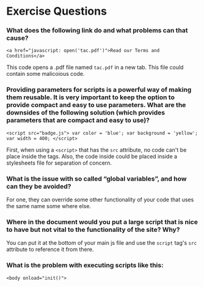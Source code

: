 # Exercise Questions

### What does the following link do and what problems can that cause?

```
<a href="javascript: open('tac.pdf')">Read our Terms and Conditions</a>
```

This code opens a  .pdf file named `tac.pdf` in a new tab. This file could contain some malicoious code.

### Providing parameters for scripts is a powerful way of making them reusable. It is very important to keep the option to provide compact and easy to use parameters. What are the downsides of the following solution (which provides parameters that are compact and easy to use)?

```
<script src="badge.js"> var color = 'blue'; var background = 'yellow'; var width = 400; </script>
```

First, when using a `<script>` that has the `src` attribute, no code can't be place inside the tags. Also, the code inside could be placed inside a stylesheets file for separation of concern.

### What is the issue with so called “global variables”, and how can they be avoided?

For one, they can override some other functionality of your code that uses the same name some where else.

### Where in the document would you put a large script that is nice to have but not vital to the functionality of the site? Why?

You can put it at the bottom of your main js file and use the `script` tag's `src` attribute to reference it from there.

### What is the problem with executing scripts like this:

```
<body onload="init()">
```